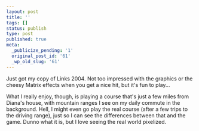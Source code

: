 ```yaml
---
layout: post
title: ''
tags: []
status: publish
type: post
published: true
meta:
  _publicize_pending: '1'
  original_post_id: '61'
  _wp_old_slug: '61'
---
```

Just got my copy of Links 2004.  Not too impressed with the graphics or the cheesy Matrix effects when you get a nice hit, but it's fun to play...

What I really enjoy, though, is playing a course that's just a few miles from Diana's house, with mountain ranges I see on my daily commute in the background.  Hell, I might even go play the real course (after a few trips to the driving range), just so I can see the differences between that and the game.  Dunno what it is, but I love seeing the real world pixelized.
